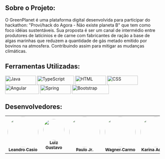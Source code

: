 
<h4 align="center">

<h2 id="Sobre"> Sobre o Projeto: </h2>

O GreenPlanet é uma plataforma digital desenvolvida para participar do hackathon: 
"Provi/hack do Agora - Não existe planeta B" que tem como foco idéias sustentáveis.
Sua proposta é ser um canal de intermédio entre produtores de 
latícinios e de carne com fabricantes de ração a base de algas marinhas que 
reduzem a quantidade de gás metado emitido por bovinos na atmosfera. 
Contribuindo assim para mitigar as mudanças climáticas.

<h2> Ferramentas Utilizadas:</h2>

<p><img align="center" alt="Java" height="30" width="100" src="https://img.shields.io/badge/Java-ED8B00?style=for-the-badge&logo=java&logoColor=white">
<img align="center" alt="TypeScript" height="30" width="120" src="https://img.shields.io/badge/TypeScript-007ACC?style=for-the-badge&logo=typescript&logoColor=white">
<img align="center" alt="HTML" height="30" width="100" src="https://img.shields.io/badge/HTML5-E34F26?style=for-the-badge&logo=html5&logoColor=white">
<img align="center" alt="CSS" height="30" width="100" src="https://img.shields.io/badge/CSS3-1572B6?style=for-the-badge&logo=css3&logoColor=white">
<img align="center" alt="Angular" height="30" width="110" src="https://img.shields.io/badge/Angular-DD0031?style=for-the-badge&logo=angular&logoColor=white">
<img align="center" alt="Spring" height="30" width="100" src="https://img.shields.io/badge/Spring-6DB33F?style=for-the-badge&logo=spring&logoColor=white">
<img align="center" alt="Bootstrap" height="30" width="120" src="https://img.shields.io/badge/Bootstrap-563D7C?style=for-the-badge&logo=bootstrap&logoColor=white"></p>
  
<h2 id="grupo">Desenvolvedores:</h2>
  
<table>
  <tr>
    <td align="center"><a href="https://github.com/leandrocasio"><img style="border-radius: 50%;" src="https://avatars.githubusercontent.com/u/98328450?v=4" width="100px;" alt=""/><br /><sub><b>Leandro Casio</b></sub></a><br /><a title="GitHub Leandro Casio"></a></td> 
    <td align="center"><a href="https://github.com/LGustavoMachado"><img style="border-radius: 50%;" src="https://user-images.githubusercontent.com/99820984/162229968-17575354-cb71-42e6-9e4a-77a40367c658.jpeg" width="69px;" alt=""/><br /><sub><b>Luiz Gustavo</b></sub></a><br /><a href="https://github.com/LGustavoMachado" title="GitHub Luis Gustavo"></a></td>   
    <td align="center"><a href="https://github.com/pliniki"><img style="border-radius: 50%;" src="https://avatars.githubusercontent.com/u/93048633?v=4" width="100px;" alt=""/><br /><sub><b>Paulo Jr.</b></sub></a><br /><a href="https://github.com/pliniki" title="GitHub Paulo Jr."></a></td>
    <td align="center"><a href="https://github.com/WagnerCarmo"><img style="border-radius: 50%;" src="https://avatars.githubusercontent.com/u/98328436?s=400&u=56b526542fa96ac783892bb04171996ee8e7144f&v=4" width="100px;" alt=""/><br /><sub><b>Wagner Carmo</b></sub></a><br /><a href="https://github.com/WagnerCarmo" title="GitHub Wagner Carmo"></a></td>  
    <td align="center"><a href="https://www.linkedin.com/in/karina-adorno-b890961bb/"><img style="border-radius: 50%;" src="https://media-exp1.licdn.com/dms/image/C4D03AQF0U_9TZI7dZA/profile-displayphoto-shrink_800_800/0/1640527272047?e=1656547200&v=beta&t=mVjYalO9e2Ba3xxwj4UYKjPSwWmibEu6aozPyJUJwao" width="100px;" alt=""/><br /><sub><b>Karina Adôrno</b></sub></a><br /><a href="https://www.linkedin.com/in/karina-adorno-b890961bb/1" title="Linkedin Karina Adôrno"></a></td>    
    <td align="center"><a href="https://github.com/erikakuo"><img style="border-radius: 50%;" src="https://user-images.githubusercontent.com/99820984/160397568-c263e84d-7386-4dbb-baaf-3e18cdbf587c.png" width="75px;" alt=""/><br /><sub><b>Erika Kuo</b></sub></a><br /><a href="https://github.com/erikakuo" title="GitHub Erika"></a></td>   
  </tr>
</table>
